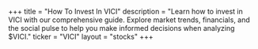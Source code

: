 +++
title = "How To Invest In VICI"
description = "Learn how to invest in VICI with our comprehensive guide. Explore market trends, financials, and the social pulse to help you make informed decisions when analyzing $VICI."
ticker = "VICI"
layout = "stocks"
+++

